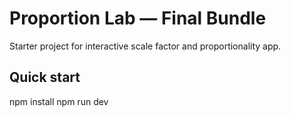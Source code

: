 # Proportion Lab — Final Bundle

Starter project for interactive scale factor and proportionality app.

## Quick start
npm install
npm run dev
